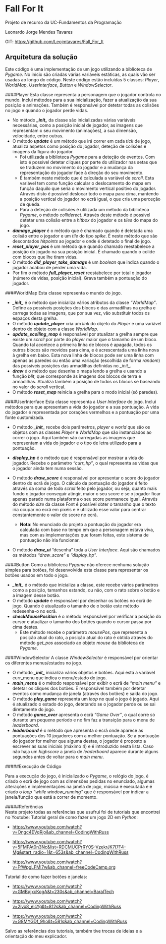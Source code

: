 # Fall For It
Projeto de recurso da UC-Fundamentos da Programação 

Leonardo Jorge Mendes Tavares 

GIT: https://github.com/Leojmtavares/Fall_For_It

## Arquitetura da solução 
Este código é uma implementação de um jogo utilizando a biblioteca de *Pygame*. No início são criadas várias variáveis estáticas, as quais vão ser usadas ao longo do código. Neste código estão incluídas 5 classes: *Player*, *WorldMap*, *UserInterface*, *Button* e *WindowSelector*. 

####Player
Esta classe representa a personagem que o jogador controla no mundo. Inclui métodos para a sua inicialização, fazer a atualização da sua posição e animações. Também é responsável por detetar todas as colisões no jogo e quando o jogador perde vidas. 
- No método ***\__init__*** da classe são inicializadas várias variáveis necessárias, como a posição inicial de jogador, as imagens que representam o seu movimento (animações), a sua dimensão, velocidade, entre outras. 
- O método ***update*** é um método que irá correr em cada *tick* de jogo, atualiza aspetos como posição do jogador, deteção de colisões e imagens da figura do jogador. 
  - Foi utilizada a biblioteca *Pygame* para a deteção de eventos. Com isto é possível detetar cliques por parte do utilizador nas setas que se traduzem no movimento do jogador e a mudança da representação do jogador face à direção do seu movimento.
  - É também neste método que é calculada a variável de *scroll*. Esta variável tem como função calcular o deslocamento do mapa em função daquilo que seria o movimento vertical positivo do jogador. Através disto é possível deslocar todo o mapa para cima, mantendo a posição vertical do jogador no ecrã igual, o que cria uma perceção de queda.   
  - Para a deteção de colisões é utilizada um método da biblioteca *Pygame*, o método *colliderect*. Através deste método é possível detetar uma colisão entre a *hitbox* do jogador e os *tiles* do mapa do jogo.    
- ***damage_player*** é o método que é chamado quando é detetada uma colisão entre o jogador e um *tile* do tipo *spike*. É neste método que são descontados *hitpoints* ao jogador e onde é detetado o final de jogo. 
- ***reset_player_pos*** é um método que quando chamado reestabelece a posição do jogado na sua posição inicial. É chamado quando o colide com blocos que lhe tiram vidas. 
- O método ***did_player_take_damage*** é um *boolean* que indica quando o jogador acabou de perder uma vida. 
- Por fim o método ***full_player_reset*** reestabelece por total o jogador (número de vidas, posição inicial). Grava também a pontuação do jogador. 

####WorldMap
Esta classe representa o mundo do jogo. 
- ***\__init__*** é o método que inicializa vários atributos da classe *“WorldMap”*. Define as possíveis posições dos blocos e das armadilhas na grelha e carrega todas as imagens, que por sua vez, vão substituir todos os espaços desta grelha. 
- O método ***update_player*** cria um *link* do objeto do *Player* e uma variável dentro do objeto com a classe *WorldMap*. 
- ***update_scolling_map*** é responsável por atualizar a grelha sempre que existe um *scroll* por parte do *player* maior que o tamanho de um bloco. Quando tal acontece a primeira linha de blocos é apagada, todos os outros blocos são movidos para cima, e é acrescentada uma linha nova à grelha em baixo. Esta nova linha de blocos pode ser uma linha com apenas as paredes ou então uma variação (escolhida de forma *random*) das possíveis posições das armadilhas definidas no *\__init__*. 
- ***draw*** é o método que desenha o mapa lendo a grelha e usando a função *blit*, que corresponde às imagens dos blocos de terra e armadilhas. Atualiza também a posição de todos os blocos se baseando no valor do *scroll* vertical.  
- O método ***reset_map*** reinicia a grelha para o modo inicial (só paredes).

####UserInterface
Esta classe representa a *User Interface* do jogo. Inclui métodos para que apresentam a vida do jogador e a sua pontuação. A vida do jogador é representada por corações vermelhos e a pontuação por uma fonte customizada. 
- O método ***\__init__*** recebe dois parâmetros, *player* e *world* que são os objetos com as classes *Player* e *WorldMap* que são instanciados ao correr o jogo. Aqui também são carregadas as imagens que representam a vida do jogador e o tipo de letra utilizado para a pontuação. 
- ***display_hp*** é o método que é responsável por mostrar a vida do jogador. Recebe o parâmetro *“curr_hp”*, o qual representa as vidas que o jogador ainda tem numa sessão. 
- O método ***draw_score*** é responsável por apresentar o score do jogador dentro do ecrã de jogo. O cálculo da pontuação do jogador é feito através da soma de todo *scroll* feito pelo jogador, ou seja, quanto mais fundo o jogador conseguir atingir, maior o seu score e se o jogador ficar apenas parado numa plataforma o seu score permanece igual. Através do método *size* da classe Font é possível obter o tamanho que o texto iria ocupar no ecrã em pixéis e é utilizado esse valor para centrar constantemente o valor de score no ecrã. 
  - **Nota**: No enunciado do projeto a pontuação do jogador era calculada com base no tempo em que a personagem estava viva, mas com as implementações que foram feitas, este sistema de pontuação não iria funcionar. 

- O método ***draw_ui*** “desenha” toda a *User Interface*. Aqui são chamados os métodos *“draw_score”* e *“display_hp”*. 

####Button 
Como a biblioteca *Pygame* não oferece nenhuma solução simples para botões, foi desenvolvida esta classe para representar os botões usados em todo o jogo.
- ***\__init__*** é o método que inicializa a classe, este recebe vários parâmetros como a posição, tamanhos estando, ou não, com o rato sobre o botão e a imagem desse botão.  
- O método ***update*** é responsável por desenhar os botões no ecrã de jogo. Quando é atualizado o tamanho de o botão este método redesenha-o no ecrã. 
- ***checkMousePosition*** é o método responsável por verificar a posição do cursor e atualizar o tamanho dos botões quando o cursor passa por cima destes. 
  - Este método recebe o parâmetro *mousePos*, que representa a posição atual do rato, a posição atual do rato é obtida através do método *get_pos* associado ao objeto *mouse* da biblioteca de *Pygame*.

####WindowSelector 
A classe *WindowSelector* é responsável por orientar os diferentes menus/estados no jogo. 
- O método ***\__init__*** inicializa vários objetos e botões. Aqui está a variável curr_menu que indica o menu/estado do jogo. 
- ***main_menu*** é o método responsável por exibir o ecrã de *“main menu”* e detetar os cliques dos botões. É responsável também por detetar eventos como mudança de janela (através dos botões) e saída do jogo.
- O método ***play_game*** representa um *loop* no qual o jogo é jogado. Aqui é atualizado o estado do jogo, detetando se o jogador perde ou se sai diretamente do jogo. 
- O método ***game_over*** apresenta o ecrã *“Game Over”*, o qual corre só durante um pequeno período e no fim faz a transição para o menu de *leaderboard*. 
- ***leaderboard*** é o método que apresenta o ecrã onde aparece as pontuações dos 10 jogadores com a melhor pontuação. Se a pontuação do jogador for melhor que alguma destas, o jogador é proposto a escrever as suas iniciais (máximo 4) e é introduzido nesta lista. Caso não haja um *highscore* a janela de *leaderboard* aparece durante alguns segundos antes de voltar para o *main menu*. 

#####Execução de Código 

Para a execução do jogo, é inicializado o *Pygame*, o relógio do jogo, é criado o ecrã de jogo com as dimensões pedidas no enunciado, algumas alterações e implementações na janela de jogo, música é executada e é criado o *loop “while window_running”* que é responsável por indicar a janela/função que está a correr de momento. 

#####Referências  
Neste projeto todas as referências que usufruí foi de tutoriais que encontrei no Youtube: 
Tutorial geral de como fazer um jogo 2D em *Python*: 
- https://www.youtube.com/watch?v=Ongc4EVqRjo&ab_channel=CodingWithRuss 

- https://www.youtube.com/watch?v=5FMPAt0n3Nc&list=RDCMUCPrRY0S-VzekrJK7I7F4-Mg&start_radio=1&t=653s&ab_channel=CodingWithRuss 

- https://www.youtube.com/watch?v=FfWpgLFMI7w&ab_channel=freeCodeCamp.org

Tutorial de como fazer botões e janelas: 
- https://www.youtube.com/watch?v=GMBqjxcKogA&t=230s&ab_channel=BaralTech 

- https://www.youtube.com/watch?v=2iyx8_elcYg&t=812s&ab_channel=CodingWithRuss 

- https://www.youtube.com/watch?v=G8MYGDf_9ho&t=581s&ab_channel=CodingWithRuss 

Salvo as referências dos tutoriais, também tive trocas de ideias e a orientação do meu explicador. 